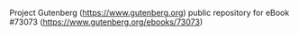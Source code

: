 Project Gutenberg (https://www.gutenberg.org) public repository
for eBook #73073 (https://www.gutenberg.org/ebooks/73073)
